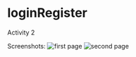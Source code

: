 # loginRegister
Activity 2

Screenshots:
![first page](https://user-images.githubusercontent.com/103087918/182239789-553cc387-7e6a-41d3-8297-b6357c63f105.png)
![second page](https://user-images.githubusercontent.com/103087918/182239814-9b054cc8-6420-4c77-b4de-5d87768b3ba0.png)
